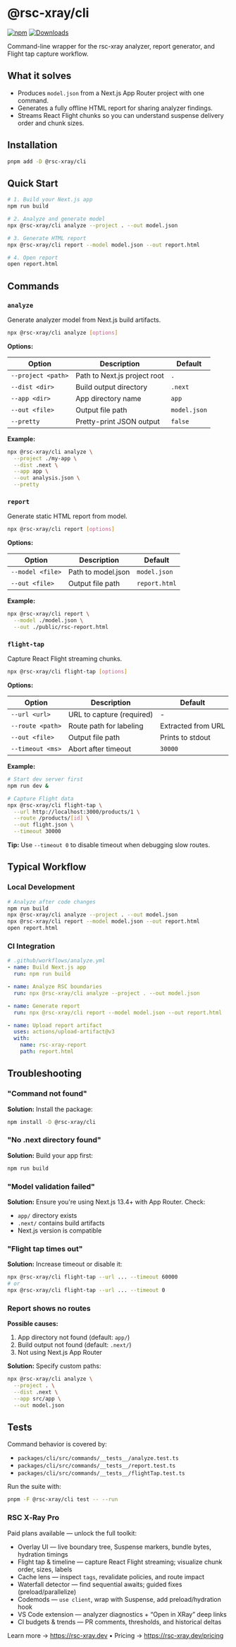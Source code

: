 # @rsc-xray/cli

[![npm](https://img.shields.io/npm/v/@rsc-xray/cli.svg)](https://www.npmjs.com/package/@rsc-xray/cli)
[![Downloads](https://img.shields.io/npm/dm/@rsc-xray/cli.svg)](https://www.npmjs.com/package/@rsc-xray/cli)

Command-line wrapper for the rsc-xray analyzer, report generator, and Flight tap capture workflow.

## What it solves

- Produces `model.json` from a Next.js App Router project with one command.
- Generates a fully offline HTML report for sharing analyzer findings.
- Streams React Flight chunks so you can understand suspense delivery order and chunk sizes.

## Installation

```bash
pnpm add -D @rsc-xray/cli
```

## Quick Start

```bash
# 1. Build your Next.js app
npm run build

# 2. Analyze and generate model
npx @rsc-xray/cli analyze --project . --out model.json

# 3. Generate HTML report
npx @rsc-xray/cli report --model model.json --out report.html

# 4. Open report
open report.html
```

## Commands

### `analyze`

Generate analyzer model from Next.js build artifacts.

```bash
npx @rsc-xray/cli analyze [options]
```

**Options:**

| Option             | Description                  | Default      |
| ------------------ | ---------------------------- | ------------ |
| `--project <path>` | Path to Next.js project root | `.`          |
| `--dist <dir>`     | Build output directory       | `.next`      |
| `--app <dir>`      | App directory name           | `app`        |
| `--out <file>`     | Output file path             | `model.json` |
| `--pretty`         | Pretty-print JSON output     | `false`      |

**Example:**

```bash
npx @rsc-xray/cli analyze \
  --project ./my-app \
  --dist .next \
  --app app \
  --out analysis.json \
  --pretty
```

### `report`

Generate static HTML report from model.

```bash
npx @rsc-xray/cli report [options]
```

**Options:**

| Option           | Description        | Default       |
| ---------------- | ------------------ | ------------- |
| `--model <file>` | Path to model.json | `model.json`  |
| `--out <file>`   | Output file path   | `report.html` |

**Example:**

```bash
npx @rsc-xray/cli report \
  --model ./model.json \
  --out ./public/rsc-report.html
```

### `flight-tap`

Capture React Flight streaming chunks.

```bash
npx @rsc-xray/cli flight-tap [options]
```

**Options:**

| Option           | Description               | Default            |
| ---------------- | ------------------------- | ------------------ |
| `--url <url>`    | URL to capture (required) | -                  |
| `--route <path>` | Route path for labeling   | Extracted from URL |
| `--out <file>`   | Output file path          | Prints to stdout   |
| `--timeout <ms>` | Abort after timeout       | `30000`            |

**Example:**

```bash
# Start dev server first
npm run dev &

# Capture Flight data
npx @rsc-xray/cli flight-tap \
  --url http://localhost:3000/products/1 \
  --route /products/[id] \
  --out flight.json \
  --timeout 30000
```

**Tip:** Use `--timeout 0` to disable timeout when debugging slow routes.

## Typical Workflow

### Local Development

```bash
# Analyze after code changes
npm run build
npx @rsc-xray/cli analyze --project . --out model.json
npx @rsc-xray/cli report --model model.json --out report.html
open report.html
```

### CI Integration

```yaml
# .github/workflows/analyze.yml
- name: Build Next.js app
  run: npm run build

- name: Analyze RSC boundaries
  run: npx @rsc-xray/cli analyze --project . --out model.json

- name: Generate report
  run: npx @rsc-xray/cli report --model model.json --out report.html

- name: Upload report artifact
  uses: actions/upload-artifact@v3
  with:
    name: rsc-xray-report
    path: report.html
```

## Troubleshooting

### "Command not found"

**Solution:** Install the package:

```bash
npm install -D @rsc-xray/cli
```

### "No .next directory found"

**Solution:** Build your app first:

```bash
npm run build
```

### "Model validation failed"

**Solution:** Ensure you're using Next.js 13.4+ with App Router. Check:

- `app/` directory exists
- `.next/` contains build artifacts
- Next.js version is compatible

### "Flight tap times out"

**Solution:** Increase timeout or disable it:

```bash
npx @rsc-xray/cli flight-tap --url ... --timeout 60000
# or
npx @rsc-xray/cli flight-tap --url ... --timeout 0
```

### Report shows no routes

**Possible causes:**

1. App directory not found (default: `app/`)
2. Build output not found (default: `.next/`)
3. Not using Next.js App Router

**Solution:** Specify custom paths:

```bash
npx @rsc-xray/cli analyze \
  --project . \
  --dist .next \
  --app src/app \
  --out model.json
```

## Tests

Command behavior is covered by:

- `packages/cli/src/commands/__tests__/analyze.test.ts`
- `packages/cli/src/commands/__tests__/report.test.ts`
- `packages/cli/src/commands/__tests__/flightTap.test.ts`

Run the suite with:

```bash
pnpm -F @rsc-xray/cli test -- --run
```

### RSC X‑Ray Pro

Paid plans available — unlock the full toolkit:

- Overlay UI — live boundary tree, Suspense markers, bundle bytes, hydration timings
- Flight tap & timeline — capture React Flight streaming; visualize chunk order, sizes, labels
- Cache lens — inspect `tags`, revalidate policies, and route impact
- Waterfall detector — find sequential awaits; guided fixes (preload/parallelize)
- Codemods — `use client`, wrap with Suspense, add preload/hydration hook
- VS Code extension — analyzer diagnostics + “Open in XRay” deep links
- CI budgets & trends — PR comments, thresholds, and historical deltas

Learn more → https://rsc-xray.dev • Pricing → https://rsc-xray.dev/pricing
